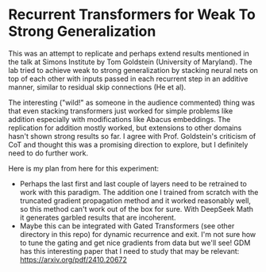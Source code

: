 # Recurrent Transformers for Weak To Strong Generalization

This was an attempt to replicate and perhaps extend results mentioned in the talk at Simons Institute by Tom Goldstein (University of Maryland). The lab tried to achieve weak to strong generalization by stacking neural nets on top of each other with inputs passed in each recurrent step in an additive manner, similar to residual skip connections (He et al).

The interesting ("wild!" as someone in the audience commented) thing was that even stacking transformers just worked for simple problems like addition especially with modifications like Abacus embeddings. The replication for addition mostly worked, but extensions to other domains hasn't shown strong results so far. I agree with Prof. Goldstein's criticism of CoT and thought this was a promising direction to explore, but I definitely need to do further work.

Here is my plan from here for this experiment:
- Perhaps the last first and last couple of layers need to be retrained to work with this paradigm. The addition one I trained from scratch with the truncated gradient propagation method and it worked reasonably well, so this method can't work out of the box for sure. With DeepSeek Math it generates garbled results that are incoherent.
- Maybe this can be integrated with Gated Transformers (see other directory in this repo) for dynamic recurrence and exit. I'm not sure how to tune the gating and get nice gradients from data but we'll see! GDM has this interesting paper that I need to study that may be relevant: https://arxiv.org/pdf/2410.20672
